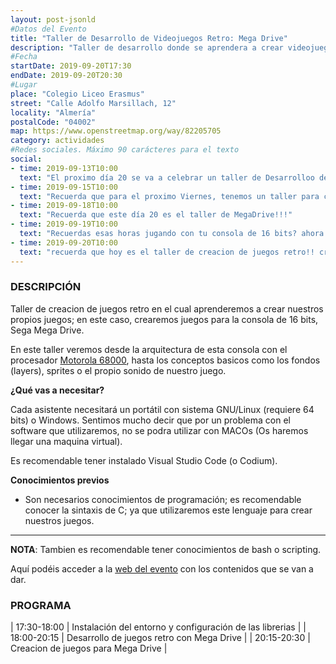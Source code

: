 ```yaml
---
layout: post-jsonld
#Datos del Evento
title: "Taller de Desarrollo de Videojuegos Retro: Mega Drive"
description: "Taller de desarrollo donde se aprendera a crear videojuegos retro para la videoconsola de 16 bits, Mega Drive"
#Fecha
startDate: 2019-09-20T17:30
endDate: 2019-09-20T20:30
#Lugar
place: "Colegio Liceo Erasmus"
street: "Calle Adolfo Marsillach, 12"
locality: "Almería"
postalCode: "04002"
map: https://www.openstreetmap.org/way/82205705
category: actividades
#Redes sociales. Máximo 90 carácteres para el texto
social:	
- time: 2019-09-13T10:00
  text: "El proximo día 20 se va a celebrar un taller de Desarrolloo de juegos en MegaDrive"
- time: 2019-09-15T10:00
  text: "Recuerda que para el proximo Viernes, tenemos un taller para crear juegos de MegaDrive"
- time: 2019-09-18T10:00
  text: "Recuerda que este día 20 es el taller de MegaDrive!!!"
- time: 2019-09-19T10:00
  text: "Recuerdas esas horas jugando con tu consola de 16 bits? ahora puedes crear tu propio juego para ella!!"
- time: 2019-09-20T10:00
  text: "recuerda que hoy es el taller de creacion de juegos retro!! crearemos juegos para Mega Drive"
---
```


### DESCRIPCIÓN

Taller de creacion de juegos retro en el cual aprenderemos a crear nuestros propios juegos; en este caso, crearemos juegos para la consola de 16 bits, Sega Mega Drive.

En este taller veremos desde la arquitectura de esta consola con el procesador [Motorola 68000](http://cache.freescale.com/files/32bit/doc/ref_manual/M68000UM.pdf), hasta los conceptos basicos como los fondos (layers), sprites o el propio sonido de nuestro juego. 

**¿Qué vas a necesitar?**

Cada asistente necesitará un portátil con sistema GNU/Linux (requiere 64 bits) o Windows. Sentimos mucho decir que por un problema con el software que utilizaremos, no se podra utilizar con MACOs (Os haremos llegar una maquina virtual).

Es recomendable tener instalado Visual Studio Code (o Codium).

**Conocimientos previos**

- Son necesarios conocimientos de programación; es recomendable conocer la sintaxis de C; ya que utilizaremos este lenguaje para crear nuestros juegos.

---

**NOTA**: Tambien es recomendable tener conocimientos de bash o scripting.

Aquí podéis acceder a la [web del evento](https://zerasul.github.io/taller-megadrive/) con los contenidos que se van a dar.

### PROGRAMA


| 17:30-18:00   | Instalación del entorno y configuración de las librerias |
| 18:00-20:15   | Desarrollo de juegos retro con Mega Drive |
| 20:15-20:30 	| Creacion de juegos para Mega Drive |




